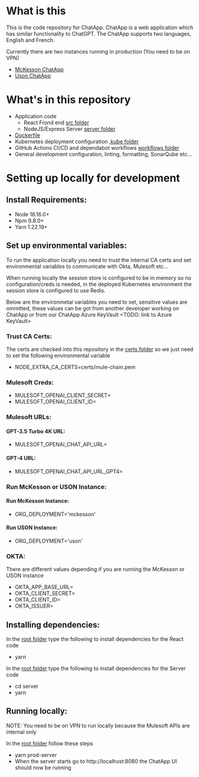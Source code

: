 # What is this

This is the code repository for ChatApp. ChatApp is a web application which has similar functionality to ChatGPT. The ChatApp supports two languages, English and French.

Currently there are two instances running in production (You need to be on VPN)

- [McKesson ChatApp](https://chatapp.mckesson.com/)
- [Uson ChatApp](https://chatapp.usoncology.com/)

# What's in this repository

- Application code
  - React Frond end [src folder](src/)
  - NodeJS/Express Server [server folder](server/)
- [Dockerfile](Dockerfile)
- Kubernetes deployment configuration [.kube folder](.kube/)
- GitHub Actions CI/CD and dependabot workflows [workflows folder](.github/workflows/)
- General development configuration, linting, formatting, SonarQube etc...

# Setting up locally for development

## Install Requirements:

- Node 18.16.0+
- Npm 9.8.0+
- Yarn 1.22.19+

## Set up environmental variables:

To run the application locally you need to trust the internal CA certs and set environmental variables to communicate with Okta, Mulesoft etc...

When running locally the session store is configured to be in memory so no configuration/creds is needed, in the deployed Kubernetes environment the session store is configured to use Redis.

Below are the environmetal variables you need to set, sensitive values are ommitted, these values can be got from another developer working on ChatApp or from our ChatApp Azure KeyVault <TODO: link to Azure KeyVault>

### Trust CA Certs:

The certs are checked into this repository in the [certs folder](certs/) so we just need to set the following environmental variable

- NODE_EXTRA_CA_CERTS=certs/mule-chain.pem

### Mulesoft Creds:

- MULESOFT_OPENAI_CLIENT_SECRET=
- MULESOFT_OPENAI_CLIENT_ID=

### Mulesoft URLs:

#### GPT-3.5 Turbo 4K URL:

- MULESOFT_OPENAI_CHAT_API_URL=

#### GPT-4 URL:

- MULESOFT_OPENAI_CHAT_API_URL_GPT4=

### Run McKesson or USON Instance:

#### Run McKesson Instance:

- ORG_DEPLOYMENT='mckesson'

#### Run USON Instance:

- ORG_DEPLOYMENT='uson'

### OKTA:

There are different values depending if you are running the McKesson or USON instance

- OKTA_APP_BASE_URL=
- OKTA_CLIENT_SECRET=
- OKTA_CLIENT_ID=
- OKTA_ISSUER=

## Installing dependencies:

In the [root folder](/) type the following to install dependencies for the React code

- yarn

In the [root folder](/) type the following to install dependencies for the Server code

- cd server
- yarn

## Running locally:

NOTE: You need to be on VPN to run locally because the Mulesoft APIs are internal only

In the [root folder](/) follow these steps

- yarn prod-server
- When the server starts go to http://localhost:8080 the ChatApp UI should now be running
